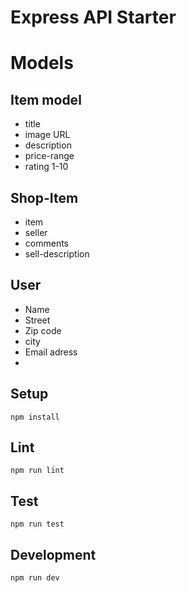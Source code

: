# Express API Starter

# Models
## Item model
 - title
 - image URL
 - description
 - price-range
 - rating 1-10

## Shop-Item
 - item
 - seller
 - comments
 - sell-description

## User
 - Name
 - Street
 - Zip code
 - city
 - Email adress
 - 

## Setup

```
npm install
```

## Lint

```
npm run lint
```

## Test

```
npm run test
```

## Development

```
npm run dev
```
